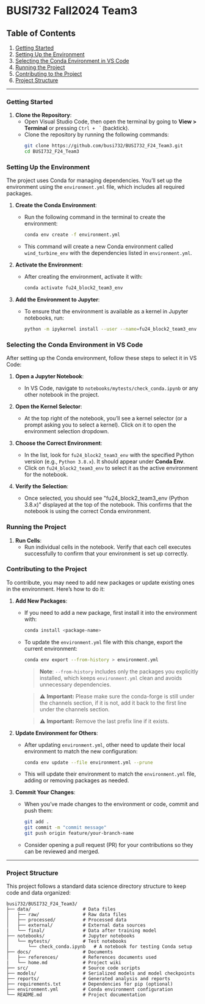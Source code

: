 # BUSI732 Fall2024 Team3


## Table of Contents
1. [Getting Started](#getting-started)
2. [Setting Up the Environment](#setting-up-the-environment)
3. [Selecting the Conda Environment in VS Code](#selecting-the-conda-environment-in-vs-code)
4. [Running the Project](#running-the-project)
5. [Contributing to the Project](#contributing-to-the-project)
6. [Project Structure](#project-structure)

---

### Getting Started

1. **Clone the Repository**:
   - Open Visual Studio Code, then open the terminal by going to **View > Terminal** or pressing `Ctrl + ` ` (backtick).
   - Clone the repository by running the following commands:
     ```bash
     git clone https://github.com/busi732/BUSI732_F24_Team3.git
     cd BUSI732_F24_Team3
     ```

### Setting Up the Environment

The project uses Conda for managing dependencies. You’ll set up the environment using the `environment.yml` file, which includes all required packages.

1. **Create the Conda Environment**:
   - Run the following command in the terminal to create the environment:
     ```bash
     conda env create -f environment.yml
     ```
   - This command will create a new Conda environment called `wind_turbine_env` with the dependencies listed in `environment.yml`.

2. **Activate the Environment**:
   - After creating the environment, activate it with:
     ```bash
     conda activate fu24_block2_team3_env
     ```

3. **Add the Environment to Jupyter**:
   - To ensure that the environment is available as a kernel in Jupyter notebooks, run:
     ```bash
     python -m ipykernel install --user --name=fu24_block2_team3_env --display-name "Python (fu24_block2_team3_env)"
     ```

### Selecting the Conda Environment in VS Code

After setting up the Conda environment, follow these steps to select it in VS Code:

1. **Open a Jupyter Notebook**:
   - In VS Code, navigate to `notebooks/mytests/check_conda.ipynb` or any other notebook in the project.

2. **Open the Kernel Selector**:
   - At the top right of the notebook, you’ll see a kernel selector (or a prompt asking you to select a kernel). Click on it to open the environment selection dropdown.

3. **Choose the Correct Environment**:
   - In the list, look for `fu24_block2_team3_env` with the specified Python version (e.g., `Python 3.8.x`). It should appear under **Conda Env**.
   - Click on `fu24_block2_team3_env` to select it as the active environment for the notebook.

4. **Verify the Selection**:
   - Once selected, you should see "fu24_block2_team3_env (Python 3.8.x)" displayed at the top of the notebook. This confirms that the notebook is using the correct Conda environment.

### Running the Project

1. **Run Cells**:
   - Run individual cells in the notebook. Verify that each cell executes successfully to confirm that your environment is set up correctly.

### Contributing to the Project

To contribute, you may need to add new packages or update existing ones in the environment. Here’s how to do it:

1. **Add New Packages**:
   - If you need to add a new package, first install it into the environment with:
     ```bash
     conda install <package-name>
     ```
   - To update the `environment.yml` file with this change, export the current environment:
     ```bash
     conda env export --from-history > environment.yml
     ```
     > **Note**: `--from-history` includes only the packages you explicitly installed, which keeps `environment.yml` clean and avoids unnecessary dependencies.

     > ⚠️ **Important:** Please make sure the conda-forge is still under the channels section, if it is not, add it back to the first line under the channels section.
     
     > ⚠️ **Important:** Remove the last prefix line if it exists.

2. **Update Environment for Others**:
   - After updating `environment.yml`, other need to update their local environment to match the new configuration:
     ```bash
     conda env update --file environment.yml --prune
     ```
   - This will update their environment to match the `environment.yml` file, adding or removing packages as needed.

3. **Commit Your Changes**:
   - When you’ve made changes to the environment or code, commit and push them:
     ```bash
     git add .
     git commit -m "commit message"
     git push origin feature/your-branch-name
     ```
   - Consider opening a pull request (PR) for your contributions so they can be reviewed and merged.

---

### Project Structure

This project follows a standard data science directory structure to keep code and data organized:

```plaintext
busi732/BUSI732_F24_Team3/
├── data/                   # Data files
│   ├── raw/                # Raw data files
│   ├── processed/          # Processed data
│   ├── external/           # External data sources
|   └── final/              # Data after training model
├── notebooks/              # Jupyter notebooks
│   └── mytests/            # Test notebooks
│       └── check_conda.ipynb   # A notebook for testing Conda setup
├── docs/                   # Documents
│   ├── references/         # References documents used
|   └── home.md             # Project wiki
├── src/                    # Source code scripts
├── models/                 # Serialized models and model checkpoints
├── reports/                # Generated analysis and reports
├── requirements.txt        # Dependencies for pip (optional)
├── environment.yml         # Conda environment configuration
└── README.md               # Project documentation